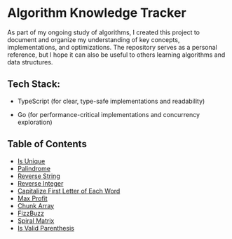 # Algorithm Knowledge Tracker

As part of my ongoing study of algorithms, I created this project to document and organize my understanding of key concepts, implementations, and optimizations. The repository serves as a personal reference, but I hope it can also be useful to others learning algorithms and data structures.

## Tech Stack:

- TypeScript (for clear, type-safe implementations and readability)

- Go (for performance-critical implementations and concurrency exploration)


## Table of Contents
- [Is Unique](./isUnique/README.md)
- [Palindrome](./palindrome/README.md)
- [Reverse String](./reverseString/README.md)
- [Reverse Integer](./reverseInteger/README.md)
- [Capitalize First Letter of Each Word](./capitalize/README.md)
- [Max Profit](./maxProfit/README.md)
- [Chunk Array](./chunkArray/README.md)
- [FizzBuzz](./fizzbuzz/README.md)
- [Spiral Matrix](./spiralMatrix/README.md)
- [Is Valid Parenthesis](./isValidParenthesis/README.md)